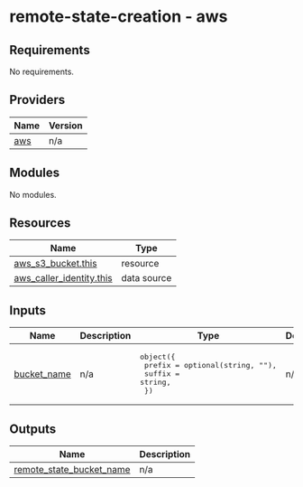 # remote-state-creation - aws

<!-- BEGIN_TF_DOCS -->
## Requirements

No requirements.

## Providers

| Name | Version |
|------|---------|
| <a name="provider_aws"></a> [aws](#provider\_aws) | n/a |

## Modules

No modules.

## Resources

| Name | Type |
|------|------|
| [aws_s3_bucket.this](https://registry.terraform.io/providers/hashicorp/aws/latest/docs/resources/s3_bucket) | resource |
| [aws_caller_identity.this](https://registry.terraform.io/providers/hashicorp/aws/latest/docs/data-sources/caller_identity) | data source |

## Inputs

| Name | Description | Type | Default | Required |
|------|-------------|------|---------|:--------:|
| <a name="input_bucket_name"></a> [bucket\_name](#input\_bucket\_name) | n/a | <pre>object({<br>    prefix = optional(string, ""),<br>    suffix = string,<br>  })</pre> | n/a | yes |

## Outputs

| Name | Description |
|------|-------------|
| <a name="output_remote_state_bucket_name"></a> [remote\_state\_bucket\_name](#output\_remote\_state\_bucket\_name) | n/a |
<!-- END_TF_DOCS -->